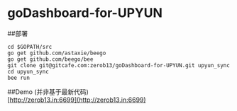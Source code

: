 # goDashboard-for-UPYUN
##部署    
```
cd $GOPATH/src
go get github.com/astaxie/beego
go get github.com/beego/bee
git clone git@gitcafe.com:zerob13/goDashboard-for-UPYUN.git upyun_sync
cd upyun_sync
bee run

```
##Demo (并非基于最新代码)       
[http://zerob13.in:6699](http://zerob13.in:6699)
